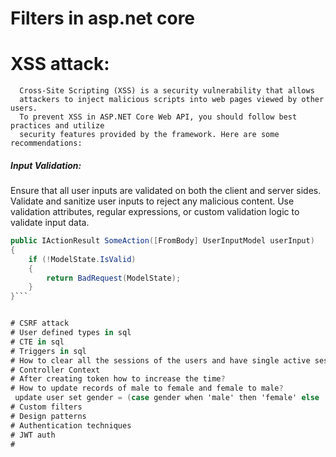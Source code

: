 # Filters in asp.net core
# XSS attack: 
      Cross-Site Scripting (XSS) is a security vulnerability that allows 
      attackers to inject malicious scripts into web pages viewed by other users. 
      To prevent XSS in ASP.NET Core Web API, you should follow best practices and utilize 
      security features provided by the framework. Here are some recommendations:
##### Input Validation:
Ensure that all user inputs are validated on both the client and server sides. Validate and sanitize user inputs to reject any malicious content. Use validation attributes, regular expressions, or custom validation logic to validate input data.


```C# [HttpPost]
public IActionResult SomeAction([FromBody] UserInputModel userInput)
{
    if (!ModelState.IsValid)
    {
        return BadRequest(ModelState);
    }
}```


# CSRF attack
# User defined types in sql
# CTE in sql
# Triggers in sql
# How to clear all the sessions of the users and have single active session
# Controller Context
# After creating token how to increase the time?
# How to update records of male to female and female to male?
 update user set gender = (case gender when 'male' then 'female' else 'male' end);
# Custom filters
# Design patterns 
# Authentication techniques
# JWT auth
#

